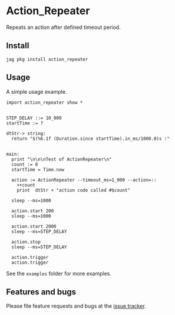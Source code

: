 # Action_Repeater
Repeats an action after defined timeout period.


## Install
```
jag pkg install action_repeater
```

## Usage
A simple usage example.
``` toit
import action_repeater show *


STEP_DELAY ::= 10_000
startTime := ?

dtStr-> string:
  return "$(%6.1f (Duration.since startTime).in_ms/1000.0)s :"


main:
  print "\n\n\nTest of ActionRepeater\n"
  count := 0
  startTime = Time.now

  action := ActionRepeater --timeout_ms=1_000 --action=::
    ++count
    print  dtStr + "action code called #$count"

  sleep --ms=1000

  action.start 200
  sleep --ms=1000
  
  action.start 2000
  sleep --ms=STEP_DELAY

  action.stop
  sleep --ms=STEP_DELAY

  action.trigger
  action.trigger

```
See the `examples` folder for more examples.

## Features and bugs

Please file feature requests and bugs at the [issue tracker][tracker].

[tracker]: https://github.com/kaxori/action-repeater/issues
